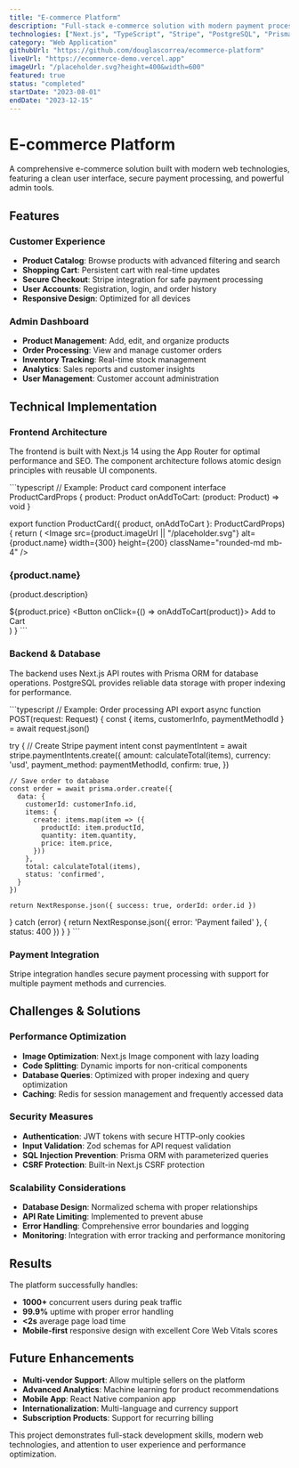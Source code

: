 ```yaml
---
title: "E-commerce Platform"
description: "Full-stack e-commerce solution with modern payment processing, inventory management, and admin dashboard"
technologies: ["Next.js", "TypeScript", "Stripe", "PostgreSQL", "Prisma", "Tailwind CSS"]
category: "Web Application"
githubUrl: "https://github.com/douglascorrea/ecommerce-platform"
liveUrl: "https://ecommerce-demo.vercel.app"
imageUrl: "/placeholder.svg?height=400&width=600"
featured: true
status: "completed"
startDate: "2023-08-01"
endDate: "2023-12-15"
---
```


# E-commerce Platform

A comprehensive e-commerce solution built with modern web technologies, featuring a clean user interface, secure payment processing, and powerful admin tools.

## Features

### Customer Experience
- **Product Catalog**: Browse products with advanced filtering and search
- **Shopping Cart**: Persistent cart with real-time updates
- **Secure Checkout**: Stripe integration for safe payment processing
- **User Accounts**: Registration, login, and order history
- **Responsive Design**: Optimized for all devices

### Admin Dashboard
- **Product Management**: Add, edit, and organize products
- **Order Processing**: View and manage customer orders
- **Inventory Tracking**: Real-time stock management
- **Analytics**: Sales reports and customer insights
- **User Management**: Customer account administration

## Technical Implementation

### Frontend Architecture
The frontend is built with Next.js 14 using the App Router for optimal performance and SEO. The component architecture follows atomic design principles with reusable UI components.

\`\`\`typescript
// Example: Product card component
interface ProductCardProps {
  product: Product
  onAddToCart: (product: Product) => void
}

export function ProductCard({ product, onAddToCart }: ProductCardProps) {
  return (
    <Card className="hover:shadow-lg transition-shadow">
      <CardContent className="p-4">
        <Image
          src={product.imageUrl || "/placeholder.svg"}
          alt={product.name}
          width={300}
          height={200}
          className="rounded-md mb-4"
        />
        <h3 className="font-semibold mb-2">{product.name}</h3>
        <p className="text-muted-foreground mb-4">{product.description}</p>
        <div className="flex items-center justify-between">
          <span className="text-2xl font-bold">${product.price}</span>
          <Button onClick={() => onAddToCart(product)}>
            Add to Cart
          </Button>
        </div>
      </CardContent>
    </Card>
  )
}
\`\`\`

### Backend & Database
The backend uses Next.js API routes with Prisma ORM for database operations. PostgreSQL provides reliable data storage with proper indexing for performance.

\`\`\`typescript
// Example: Order processing API
export async function POST(request: Request) {
  const { items, customerInfo, paymentMethodId } = await request.json()
  
  try {
    // Create Stripe payment intent
    const paymentIntent = await stripe.paymentIntents.create({
      amount: calculateTotal(items),
      currency: 'usd',
      payment_method: paymentMethodId,
      confirm: true,
    })
    
    // Save order to database
    const order = await prisma.order.create({
      data: {
        customerId: customerInfo.id,
        items: {
          create: items.map(item => ({
            productId: item.productId,
            quantity: item.quantity,
            price: item.price,
          }))
        },
        total: calculateTotal(items),
        status: 'confirmed',
      }
    })
    
    return NextResponse.json({ success: true, orderId: order.id })
  } catch (error) {
    return NextResponse.json({ error: 'Payment failed' }, { status: 400 })
  }
}
\`\`\`

### Payment Integration
Stripe integration handles secure payment processing with support for multiple payment methods and currencies.

## Challenges & Solutions

### Performance Optimization
- **Image Optimization**: Next.js Image component with lazy loading
- **Code Splitting**: Dynamic imports for non-critical components
- **Database Queries**: Optimized with proper indexing and query optimization
- **Caching**: Redis for session management and frequently accessed data

### Security Measures
- **Authentication**: JWT tokens with secure HTTP-only cookies
- **Input Validation**: Zod schemas for API request validation
- **SQL Injection Prevention**: Prisma ORM with parameterized queries
- **CSRF Protection**: Built-in Next.js CSRF protection

### Scalability Considerations
- **Database Design**: Normalized schema with proper relationships
- **API Rate Limiting**: Implemented to prevent abuse
- **Error Handling**: Comprehensive error boundaries and logging
- **Monitoring**: Integration with error tracking and performance monitoring

## Results

The platform successfully handles:
- **1000+** concurrent users during peak traffic
- **99.9%** uptime with proper error handling
- **<2s** average page load time
- **Mobile-first** responsive design with excellent Core Web Vitals scores

## Future Enhancements

- **Multi-vendor Support**: Allow multiple sellers on the platform
- **Advanced Analytics**: Machine learning for product recommendations
- **Mobile App**: React Native companion app
- **Internationalization**: Multi-language and currency support
- **Subscription Products**: Support for recurring billing

This project demonstrates full-stack development skills, modern web technologies, and attention to user experience and performance optimization.
